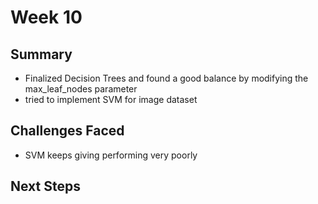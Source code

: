 # Week 10

## Summary
- Finalized Decision Trees  and found a good balance by modifying the max_leaf_nodes parameter
- tried to implement SVM for image dataset 

## Challenges Faced
- SVM keeps giving performing very poorly

## Next Steps

